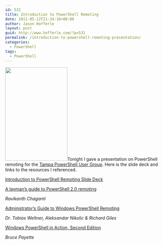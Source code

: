 ```yaml
---
id: 531
title: Introduction to PowerShell Remoting
date: 2011-05-12T21:34:10+00:00
author: Jason Hofferle
layout: post
guid: http://www.hofferle.com/?p=531
permalink: /introduction-to-powershell-remoting-presentation/
categories:
  - PowerShell
tags:
  - PowerShell
---
```

[<img src="https://github.hofferle.com/assets/img/TrainingRoom.jpg" alt="" title="TrainingRoom" width="200" height="300" class="alignleft size-full wp-image-539" />](/assets/img/TrainingRoom.jpg)Tonight I gave a presentation on PowerShell remoting for the [Tampa PowerShell User Group](http://powershellgroup.org/tampa.fl). Here is the slide deck and links to the resources I referenced. 

[Introduction to PowerShell Remoting Slide Deck](/assets/img/IntroductionPowerShellRemoting.pdf)

[A layman’s guide to PowerShell 2.0 remoting](http://www.ravichaganti.com/blog/?p=1305)
  
_Ravikanth Chaganti_

[Administrator’s Guide to Windows PowerShell Remoting](http://powershell.com/cs/media/p/4908.aspx)
  
_Dr. Tobias Weltner, Aleksandar Nikolic & Richard Giles_

[Windows PowerShell in Action, Second Edition](http://www.manning.com/payette2/)
  
_Bruce Payette_